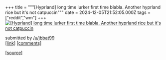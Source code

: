 +++
title = """[Hyprland] long time lurker first time blabla. Another hyprland rice but it's not catpuccin"""
date = 2024-12-05T21:52:05.000Z
tags = ["reddit","wm"]
+++
[![[Hyprland] long time lurker first time blabla. Another hyprland rice but it's not catpuccin](https://b.thumbs.redditmedia.com/hAVaoAP9Nt4XZfQBjzKX6ao0zQyGO98jMXXLYtbGJmE.jpg "[Hyprland] long time lurker first time blabla. Another hyprland rice but it's not catpuccin")](https://www.reddit.com/r/unixporn/comments/1h7kxsp/hyprland_long_time_lurker_first_time_blabla/)

submitted by [/u/jbbat99](https://www.reddit.com/user/jbbat99)  
[\[link\]](https://www.reddit.com/gallery/1h7kxsp) [\[comments\]](https://www.reddit.com/r/unixporn/comments/1h7kxsp/hyprland_long_time_lurker_first_time_blabla/)

[[source]](https://www.reddit.com/r/unixporn/comments/1h7kxsp/hyprland_long_time_lurker_first_time_blabla/)
